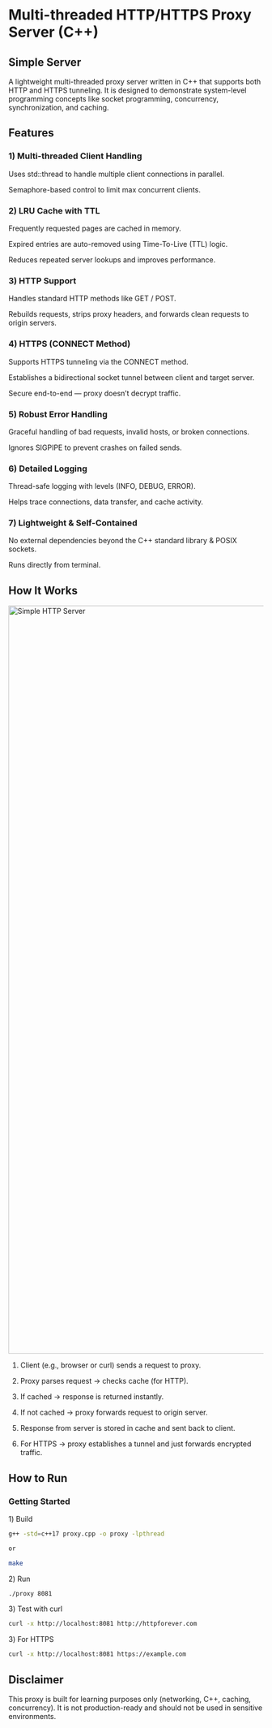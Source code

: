 # Multi-threaded HTTP/HTTPS Proxy Server (C++)

## Simple Server 

A lightweight multi-threaded proxy server written in C++ that supports both HTTP and HTTPS tunneling.
It is designed to demonstrate system-level programming concepts like socket programming, concurrency, synchronization, and caching.

## Features

### 1) Multi-threaded Client Handling

Uses std::thread to handle multiple client connections in parallel.

Semaphore-based control to limit max concurrent clients.

### 2) LRU Cache with TTL

Frequently requested pages are cached in memory.

Expired entries are auto-removed using Time-To-Live (TTL) logic.

Reduces repeated server lookups and improves performance.

### 3) HTTP Support

Handles standard HTTP methods like GET / POST.

Rebuilds requests, strips proxy headers, and forwards clean requests to origin servers.

### 4) HTTPS (CONNECT Method)

Supports HTTPS tunneling via the CONNECT method.

Establishes a bidirectional socket tunnel between client and target server.

Secure end-to-end — proxy doesn’t decrypt traffic.

### 5) Robust Error Handling

Graceful handling of bad requests, invalid hosts, or broken connections.

Ignores SIGPIPE to prevent crashes on failed sends.

### 6) Detailed Logging

Thread-safe logging with levels (INFO, DEBUG, ERROR).

Helps trace connections, data transfer, and cache activity.

### 7) Lightweight & Self-Contained

No external dependencies beyond the C++ standard library & POSIX sockets.

Runs directly from terminal.

## How It Works

<img width="1203" height="1474" alt="Simple HTTP Server" src="https://github.com/user-attachments/assets/d56ce417-63d0-43f5-97a4-d230f7358c17" />

1) Client (e.g., browser or curl) sends a request to proxy.

2) Proxy parses request → checks cache (for HTTP).

3) If cached → response is returned instantly.

4) If not cached → proxy forwards request to origin server.

5) Response from server is stored in cache and sent back to client.

6) For HTTPS → proxy establishes a tunnel and just forwards encrypted traffic.

## How to Run

### Getting Started
 1️) Build
``` bash
g++ -std=c++17 proxy.cpp -o proxy -lpthread 

or

make
```
2️) Run
``` bash
./proxy 8081
```

3️) Test with curl
```bash
curl -x http://localhost:8081 http://httpforever.com
```

3️) For HTTPS

``` bash
curl -x http://localhost:8081 https://example.com
```

## Disclaimer

This proxy is built for learning purposes only (networking, C++, caching, concurrency).
It is not production-ready and should not be used in sensitive environments.

